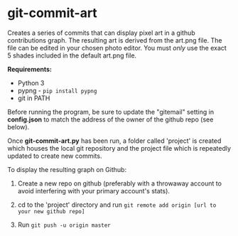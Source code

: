 # git-commit-art
Creates a series of commits that can display pixel art in a github contributions graph. The resulting art is derived from the art.png file. The file can be edited in your chosen photo editor. You must _only_ use the exact 5 shades included in the default art.png file.

**Requirements:** 
- Python 3
- pypng - `pip install pypng`
- git in PATH

Before running the program, be sure to update the "gitemail" setting in **config.json** to match the address of the owner of the github repo (see below).
 
Once **git-commit-art.py** has been run, a folder called 'project' is created which houses the local git repository and the project file which is repeatedly updated to create new commits.

To display the resulting graph on Github:

1. Create a new repo on github (preferably with a throwaway account to avoid interfering with your primary account's stats).

2. cd to the 'project' directory and run `git remote add origin [url to your new github repo]`

3. Run `git push -u origin master`
